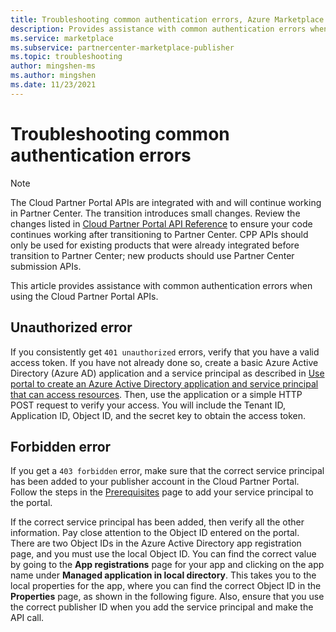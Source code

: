 ```yaml
---
title: Troubleshooting common authentication errors, Azure Marketplace
description: Provides assistance with common authentication errors when using the Cloud Partner Portal APIs in Azure Marketplace.
ms.service: marketplace
ms.subservice: partnercenter-marketplace-publisher
ms.topic: troubleshooting
author: mingshen-ms
ms.author: mingshen
ms.date: 11/23/2021
---
```


# Troubleshooting common authentication errors

> [!NOTE]
> The Cloud Partner Portal APIs are integrated with and will continue working in Partner Center. The transition introduces small changes. Review the changes listed in [Cloud Partner Portal API Reference](./cloud-partner-portal-api-overview.md) to ensure your code continues working after transitioning to Partner Center. CPP APIs should only be used for existing products that were already integrated before transition to Partner Center; new products should use Partner Center submission APIs.

This article provides assistance with common authentication errors when using the Cloud Partner Portal APIs.

## Unauthorized error

If you consistently get `401 unauthorized` errors, verify that you have a valid access token.  If you have not already done so, create a basic Azure Active Directory (Azure AD) application and a service principal as described in [Use portal to create an Azure Active Directory application and service principal that can access resources](../active-directory/develop/howto-create-service-principal-portal.md). Then, use the application or a simple HTTP POST request to verify your access.  You will include the Tenant ID, Application ID, Object ID, and the secret key to obtain the access token.

## Forbidden error

If you get a `403 forbidden` error, make sure that the correct service principal has been added to your publisher account in the Cloud Partner Portal. Follow the steps in the [Prerequisites](./cloud-partner-portal-api-prerequisites.md) page to add your service principal to the portal.

If the correct service principal has been added, then verify all the other information. Pay close attention to the Object ID entered on the portal. There are two Object IDs in the Azure Active Directory app registration page, and you must use the local Object ID. You can find the correct value by going to the **App registrations** page for your app and clicking on the app name under **Managed application in local directory**. This takes you to the local properties for the app, where you can find the correct Object ID in the **Properties** page, as shown in the following figure. Also, ensure that you use the correct publisher ID when you add the service principal and make the API call.
